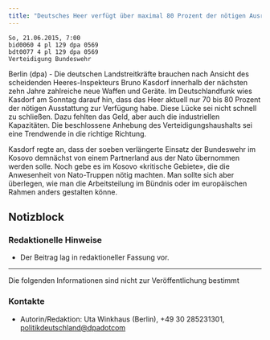 ```yaml
---
title: "Deutsches Heer verfügt über maximal 80 Prozent der nötigen Ausrüstung"
---
```



    So, 21.06.2015, 7:00
    bid0060 4 pl 129 dpa 0569
    bdt0077 4 pl 129 dpa 0569
    Verteidigung Bundeswehr

Berlin (dpa) - Die deutschen Landstreitkräfte brauchen nach Ansicht
des scheidenden Heeres-Inspekteurs Bruno Kasdorf innerhalb der
nächsten zehn Jahre zahlreiche neue Waffen und Geräte. Im
Deutschlandfunk wies Kasdorf am Sonntag darauf hin, dass das Heer
aktuell <span class="soundcite" data-url="../audio/20150621_1105_dlf_kasdorf_interview_1be46d56.mp3" data-start="40000" data-end="59000" data-plays="1">nur 70 bis 80 Prozent</span> der nötigen Ausstattung zur Verfügung
habe. Diese Lücke sei nicht schnell zu schließen. Dazu fehlten das
Geld, aber auch die industriellen Kapazitäten. Die beschlossene
Anhebung des Verteidigungshaushalts sei eine Trendwende in die
richtige Richtung.

Kasdorf regte an, dass der soeben verlängerte Einsatz der Bundeswehr
im Kosovo demnächst von einem Partnerland aus der Nato übernommen
werden solle. Noch gebe es im Kosovo «kritische Gebiete», die die
Anwesenheit von Nato-Truppen nötig machten. Man sollte sich aber
überlegen, wie man die Arbeitsteilung im Bündnis oder im europäischen
Rahmen anders gestalten könne.

## Notizblock

### Redaktionelle Hinweise
- Der Beitrag lag in redaktioneller Fassung vor.

* * * *

Die folgenden Informationen sind nicht zur Veröffentlichung bestimmt

### Kontakte
- Autorin/Redaktion: Uta Winkhaus (Berlin), +49 30 285231301, <politikdeutschland@dpadotcom>
